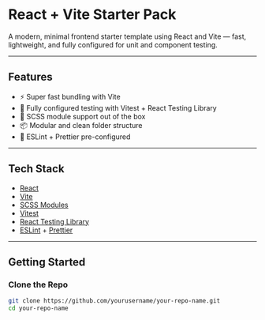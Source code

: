 # React + Vite Starter Pack

A modern, minimal frontend starter template using React and Vite — fast, lightweight, and fully configured for unit and component testing.

---

## Features

- ⚡️ Super fast bundling with Vite
- 🧪 Fully configured testing with Vitest + React Testing Library
- 🎨 SCSS module support out of the box
- 📦 Modular and clean folder structure
- 🧼 ESLint + Prettier pre-configured

---

## Tech Stack

- [React](https://reactjs.org/)
- [Vite](https://vitejs.dev/)
- [SCSS Modules](https://sass-lang.com/)
- [Vitest](https://vitest.dev/)
- [React Testing Library](https://testing-library.com/docs/react-testing-library/intro/)
- [ESLint](https://eslint.org/) + [Prettier](https://prettier.io/)

---

## Getting Started

### Clone the Repo

```bash
git clone https://github.com/yourusername/your-repo-name.git
cd your-repo-name